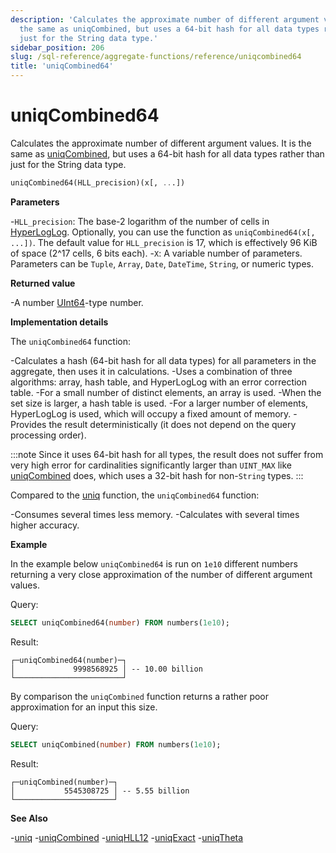```yaml
---
description: 'Calculates the approximate number of different argument values. It is
  the same as uniqCombined, but uses a 64-bit hash for all data types rather than
  just for the String data type.'
sidebar_position: 206
slug: /sql-reference/aggregate-functions/reference/uniqcombined64
title: 'uniqCombined64'
---
```


# uniqCombined64

Calculates the approximate number of different argument values. It is the same as [uniqCombined](/sql-reference/aggregate-functions/reference/uniqcombined), but uses a 64-bit hash for all data types rather than just for the String data type.

```sql
uniqCombined64(HLL_precision)(x[, ...])
```

**Parameters**

-`HLL_precision`: The base-2 logarithm of the number of cells in [HyperLogLog](https://en.wikipedia.org/wiki/HyperLogLog). Optionally, you can use the function as `uniqCombined64(x[, ...])`. The default value for `HLL_precision` is 17, which is effectively 96 KiB of space (2^17 cells, 6 bits each).
-`X`: A variable number of parameters. Parameters can be `Tuple`, `Array`, `Date`, `DateTime`, `String`, or numeric types.

**Returned value**

-A number [UInt64](../../../sql-reference/data-types/int-uint.md)-type number.

**Implementation details**

The `uniqCombined64` function:

-Calculates a hash (64-bit hash for all data types) for all parameters in the aggregate, then uses it in calculations.
-Uses a combination of three algorithms: array, hash table, and HyperLogLog with an error correction table.
-For a small number of distinct elements, an array is used.
-When the set size is larger, a hash table is used.
-For a larger number of elements, HyperLogLog is used, which will occupy a fixed amount of memory.
-Provides the result deterministically (it does not depend on the query processing order).

:::note
Since it uses 64-bit hash for all types, the result does not suffer from very high error for cardinalities significantly larger than `UINT_MAX` like [uniqCombined](../../../sql-reference/aggregate-functions/reference/uniqcombined.md) does, which uses a 32-bit hash for non-`String` types.
:::

Compared to the [uniq](/sql-reference/aggregate-functions/reference/uniq) function, the `uniqCombined64` function:

-Consumes several times less memory.
-Calculates with several times higher accuracy.

**Example**

In the example below `uniqCombined64` is run on `1e10` different numbers returning a very close approximation of the number of different argument values.

Query:

```sql
SELECT uniqCombined64(number) FROM numbers(1e10);
```

Result:

```response
┌─uniqCombined64(number)─┐
│             9998568925 │ -- 10.00 billion
└────────────────────────┘
```

By comparison the `uniqCombined` function returns a rather poor approximation for an input this size.

Query:

```sql
SELECT uniqCombined(number) FROM numbers(1e10);
```

Result:

```response
┌─uniqCombined(number)─┐
│           5545308725 │ -- 5.55 billion
└──────────────────────┘
```

**See Also**

-[uniq](/sql-reference/aggregate-functions/reference/uniq)
-[uniqCombined](/sql-reference/aggregate-functions/reference/uniqcombined)
-[uniqHLL12](/sql-reference/aggregate-functions/reference/uniqhll12)
-[uniqExact](/sql-reference/aggregate-functions/reference/uniqexact)
-[uniqTheta](/sql-reference/aggregate-functions/reference/uniqthetasketch)
